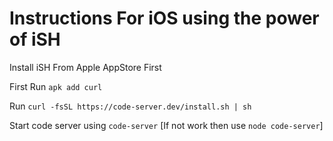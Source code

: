  # Instructions For iOS using the power of iSH

Install iSH From Apple AppStore First

First Run `apk add curl`

Run `curl -fsSL https://code-server.dev/install.sh | sh`

Start code server using `code-server` [If not work then use `node code-server`]
